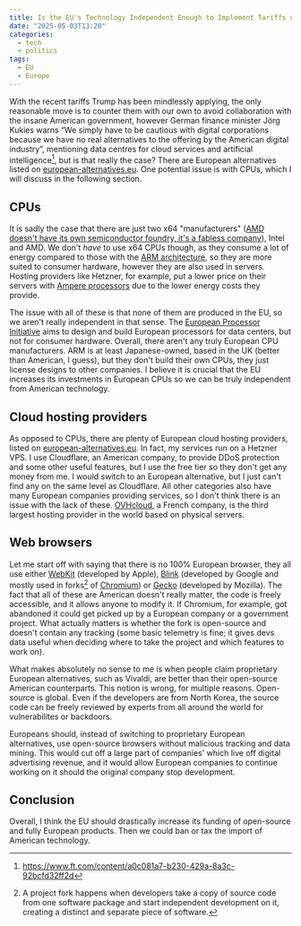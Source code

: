 ```yaml
---
title: Is the EU's Technology Independent Enough to Implement Tariffs on American Tech?
date: "2025-05-03T13:20"
categories:
  - tech
  - politics
tags:
  - EU
  - Europe
---
```


With the recent tariffs Trump has been mindlessly applying, the only reasonable move is to counter them with our own to avoid collaboration with the insane American government, however German finance minister Jörg Kukies warns “We simply have to be cautious with digital corporations because we have no real alternatives to the offering by the American digital industry”, mentioning data centres for cloud services and artificial intelligence[^jorg], but is that really the case? There are European alternatives listed on [european-alternatives.eu](https://european-alternatives.eu/). One potential issue is with CPUs, which I will discuss in the following section.

## CPUs

It is sadly the case that there are just two x64 "manufacturers" ([AMD doesn't have its own semiconductor foundry, it's a fabless company](https://en.wikipedia.org/wiki/Fabless_manufacturing)), Intel and AMD. We don't *have* to use x64 CPUs though, as they consume a lot of energy compared to those with the [ARM architecture](https://en.wikipedia.org/wiki/ARM_architecture_family), so they are more suited to consumer hardware, however they are also used in servers. Hosting providers like Hetzner, for example, put a lower price on their servers with [Ampere processors](https://en.wikipedia.org/wiki/Ampere_Computing) due to the lower energy costs they provide.

The issue with all of these is that none of them are produced in the EU, so we aren't really independent in that sense. The [European Processor Initiative](https://en.wikipedia.org/wiki/European_Processor_Initiative) aims to design and build European processors for data centers, but not for consumer hardware. Overall, there aren't any truly European CPU manufacturers. ARM is at least Japanese-owned, based in the UK (better than American, I guess), but they don't build their own CPUs, they just license designs to other companies. I believe it is crucial that the EU increases its investments in European CPUs so we can be truly independent from American technology.

## Cloud hosting providers

As opposed to CPUs, there are plenty of European cloud hosting providers, listed on [european-alternatives.eu](https://european-alternatives.eu/). In fact, my services run on a Hetzner VPS. I use Cloudflare, an American company, to provide DDoS protection and some other useful features, but I use the free tier so they don't get any money from me. I would switch to an European alternative, but I just can't find any on the same level as Cloudflare. All other categories also have many European companies providing services, so I don't think there is an issue with the lack of these. [OVHcloud](https://en.wikipedia.org/wiki/OVHcloud), a French company, is the third largest hosting provider in the world based on physical servers.

## Web browsers

Let me start off with saying that there is no 100% European browser, they all use either [WebKit](https://en.wikipedia.org/wiki/WebKit) (developed by Apple), [Blink](https://en.wikipedia.org/wiki/Blink_(browser_engine)) (developed by Google and mostly used in forks[^fork] of [Chromium](https://en.wikipedia.org/wiki/Chromium_(web_browser))) or [Gecko](https://en.wikipedia.org/wiki/Gecko_(software)) (developed by Mozilla). The fact that all of these are American doesn't really matter, the code is freely accessible, and it allows anyone to modify it. If Chromium, for example, got abandoned it could get picked up by a European company or a government project. What actually matters is whether the fork is open-source and doesn't contain any tracking (some basic telemetry is fine; it gives devs data useful when deciding where to take the project and which features to work on).

What makes absolutely no sense to me is when people claim proprietary European alternatives, such as Vivaldi, are better than their open-source American counterparts. This notion is wrong, for multiple reasons. Open-source is global. Even if the developers are from North Korea, the source code can be freely reviewed by experts from all around the world for vulnerabilites or backdoors.

Europeans should, instead of switching to proprietary European alternatives, use open-source browsers without malicious tracking and data mining. This would cut off a large part of companies' which live off digital advertising revenue, and it would allow European companies to continue working on it should the original company stop development.

## Conclusion

Overall, I think the EU should drastically increase its funding of open-source and fully European products. Then we could ban or tax the import of American technology.

[^fork]: A project fork happens when developers take a copy of source code from one software package and start independent development on it, creating a distinct and separate piece of software.
[^jorg]: <https://www.ft.com/content/a0c081a7-b230-429a-8a3c-92bcfd32ff2d>
